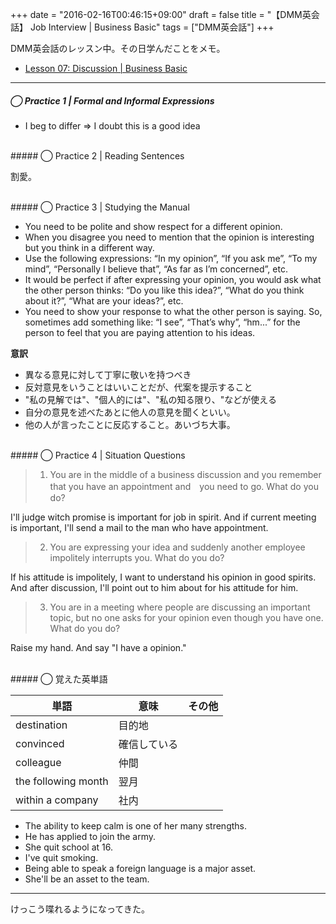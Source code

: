 +++
date = "2016-02-16T00:46:15+09:00"
draft = false
title = "【DMM英会話】 Job Interview | Business Basic"
tags = ["DMM英会話"]
+++

DMM英会話のレッスン中。その日学んだことをメモ。

- [Lesson 07: Discussion | Business Basic](http://eikaiwa.dmm.com/download/pdf/Business_basic_07_01.pdf/)

<hr>

##### ◯ Practice 1 | Formal and Informal Expressions

- I beg to differ => I doubt this is a good idea

<br>
##### ◯ Practice 2 | Reading Sentences

割愛。

<br>
##### ◯ Practice 3 | Studying the Manual

- You need to be polite and show respect for a different opinion.
- When you disagree you need to mention that the opinion is interesting but you think in a different way.
- Use the following expressions: “In my opinion”, “If you ask me”, “To my mind”, “Personally I believe that”, “As far as I’m concerned”, etc.
- It would be perfect if after expressing your opinion, you would ask what the other person thinks: “Do you like this idea?”, “What do you think about it?”, “What are your ideas?”, etc.
- You need to show your response to what the other person is saying. So, sometimes add something like: “I see”, “That’s why”, “hm...” for the person to feel that you are paying attention to his ideas.

**意訳**

- 異なる意見に対して丁寧に敬いを持つべき
- 反対意見をいうことはいいことだが、代案を提示すること
- "私の見解では"、"個人的には"、"私の知る限り、"などが使える
- 自分の意見を述べたあとに他人の意見を聞くといい。
- 他の人が言ったことに反応すること。あいづち大事。

<br>
##### ◯ Practice 4 | Situation Questions

> 1. You are in the middle of a business discussion and you remember that you have an appointment and　you need to go. What do you do?

I'll judge witch promise is important for job in spirit.
And if current meeting is important, I'll send a mail to the man who have appointment.

> 2. You are expressing your idea and suddenly another employee impolitely interrupts you. What do you do?

If his attitude is impolitely, I want to understand his opinion in good spirits.
And after discussion, I'll point out to him about for his attitude for him.

> 3. You are in a meeting where people are discussing an important topic, but no one asks for your opinion even though you have one. What do you do?

Raise my hand. And say "I have a opinion."


<br>
##### ◯ 覚えた英単語

|単語|意味|その他|
|---|---|---|
|destination| 目的地 | 
|convinced|確信している|
|colleague|仲間|
|the following month|翌月|
|within a company|社内|


- The ability to keep calm is one of her many strengths.
- He has applied to join the army.
- She quit school at 16.
- I've quit smoking.
- Being able to speak a foreign language is a major asset.
- She'll be an asset to the team.

<hr>

けっこう喋れるようになってきた。
